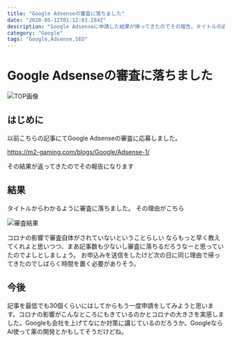 ```yaml
---
title: "Google Adsenseの審査に落ちました"
date: "2020-05-12T01:12:03.284Z"
description: "Google Adsenseに申請した結果が帰ってきたのでその報告。タイトルの通り審査に落ちました。落ちた理由はコロナ。。。だけではないが記事数増やして再申請をしようと思う。"
category: "Google"
tags: "Google,Adsense,SEO"
---
```


# Google Adsenseの審査に落ちました

![TOP画像](https://paper-attachments.dropbox.com/s_FF12D59390296BBC75661035E96C2F4755C7963F7AED6F0962788BE4EFB368B0_1589257626031_search-engine-76519_640.png)



## はじめに

以前こちらの記事にてGoogle Adsenseの審査に応募しました。

https://m2-gaming.com/blogs/Google/Adsense-1/


その結果が返ってきたのでその報告になります


## 結果

タイトルからわかるように審査に落ちました。
その理由がこちら

![審査結果](https://paper-attachments.dropbox.com/s_FF12D59390296BBC75661035E96C2F4755C7963F7AED6F0962788BE4EFB368B0_1589257753255_image.png)


コロナの影響で審査自体がされていないということらしい
ならもっと早く教えてくれよと思いつつ、まあ記事数も少ないし審査に落ちるだろうなーと思っていたのでよしとしましょう。
お申込みを送信をしたけど次の日に同じ理由で帰ってきたのでしばらく時間を置く必要がありそう。


## 今後

記事を最低でも30個くらいにはしてからもう一度申請をしてみようと思います。コロナの影響がこんなところにもきているのかとコロナの大きさを実感しました。Googleも会社を上げてなにか対策に講じているのだろうか。GoogleならAI使って薬の開発とかもしてそうだけどね。

